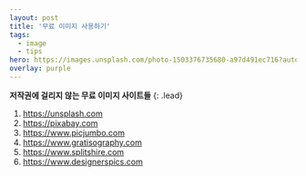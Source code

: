 ```yaml
---
layout: post
title: '무료 이미지 사용하기'
tags:
  - image
  - tips
hero: https://images.unsplash.com/photo-1503376735680-a97d491ec716?auto=format&fit=crop&w=800&q=60&ixid=dW5zcGxhc2guY29tOzs7Ozs%3D
overlay: purple
---
```


**저작권에 걸리지 않는 무료 이미지 사이트들**
{: .lead}

1. https://unsplash.com
2. https://pixabay.com
3. https://www.picjumbo.com
4. https://www.gratisography.com
5. https://www.splitshire.com
6. https://www.designerspics.com


